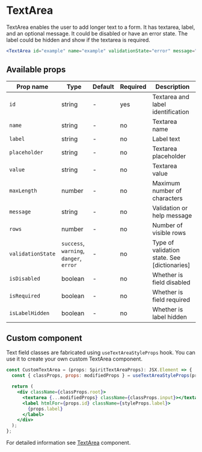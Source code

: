# TextArea

TextArea enables the user to add longer text to a form. It has textarea, label,
and an optional message. It could be disabled or have an error state. The label could be hidden
and show if the textarea is required.

```jsx
<TextArea id="example" name="example" validationState="error" message="validation failed" isRequired />
```

## Available props

| Prop name         | Type                                    | Default | Required | Description                                  |
| ----------------- | --------------------------------------- | ------- | -------- | -------------------------------------------- |
| `id`              | string                                  | -       | yes      | Textarea and label identification            |
| `name`            | string                                  | -       | no       | Textarea name                                |
| `label`           | string                                  | -       | no       | Label text                                   |
| `placeholder`     | string                                  | -       | no       | Textarea placeholder                         |
| `value`           | string                                  | -       | no       | Textarea value                               |
| `maxLength`       | number                                  | -       | no       | Maximum number of characters                 |
| `message`         | string                                  | -       | no       | Validation or help message                   |
| `rows`            | number                                  | -       | no       | Number of visible rows                       |
| `validationState` | `success`, `warning`, `danger`, `error` | -       | no       | Type of validation state. See [dictionaries] |
| `isDisabled`      | boolean                                 | -       | no       | Whether is field disabled                    |
| `isRequired`      | boolean                                 | -       | no       | Whether is field required                    |
| `isLabelHidden`   | boolean                                 | -       | no       | Whether is label hidden                      |

## Custom component

Text field classes are fabricated using `useTextAreaStyleProps` hook. You can use it to create your own custom TextArea component.

```jsx
const CustomTextArea = (props: SpiritTextAreaProps): JSX.Element => {
  const { classProps, props: modifiedProps } = useTextAreaStyleProps(props);

  return (
    <div className={classProps.root}>
      <textarea {...modifiedProps} className={classProps.input}></textarea>
      <label htmlFor={props.id} className={styleProps.label}>
        {props.label}
      </label>
    </div>
  );
};
```

For detailed information see [TextArea](https://github.com/lmc-eu/spirit-design-system/blob/main/packages/web/src/components/TextArea/README.md) component.

[docs]: https://github.com/lmc-eu/spirit-design-system/blob/main/docs/DICTIONARIES.md
